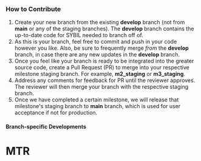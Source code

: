 ### How to Contribute

1) Create your new branch from the existing **develop** branch (not from **main** or any of the staging branches). The **develop** branch contains the up-to-date code for SYBIL needed to branch off of.
2) As this is your branch, feel free to commit and push in your code however you like. Also, be sure to frequently merge _from_ the **develop** branch, in case there are any new updates in the **develop** branch.
3) Once you feel like your branch is ready to be integrated into the greater source code, create a Pull Request (PR) to merge into your respective milestone staging branch. For example, **m2_staging** or **m3_staging**.
4) Address any comments for feedback for PR until the reviewer approves. The reviewer will then merge your branch with the respective staging branch.
5) Once we have completed a certain milestone, we will release that milestone's staging branch to **main** branch, which is used for user acceptance if not for production.


#### Branch-specific Developments

# MTR
